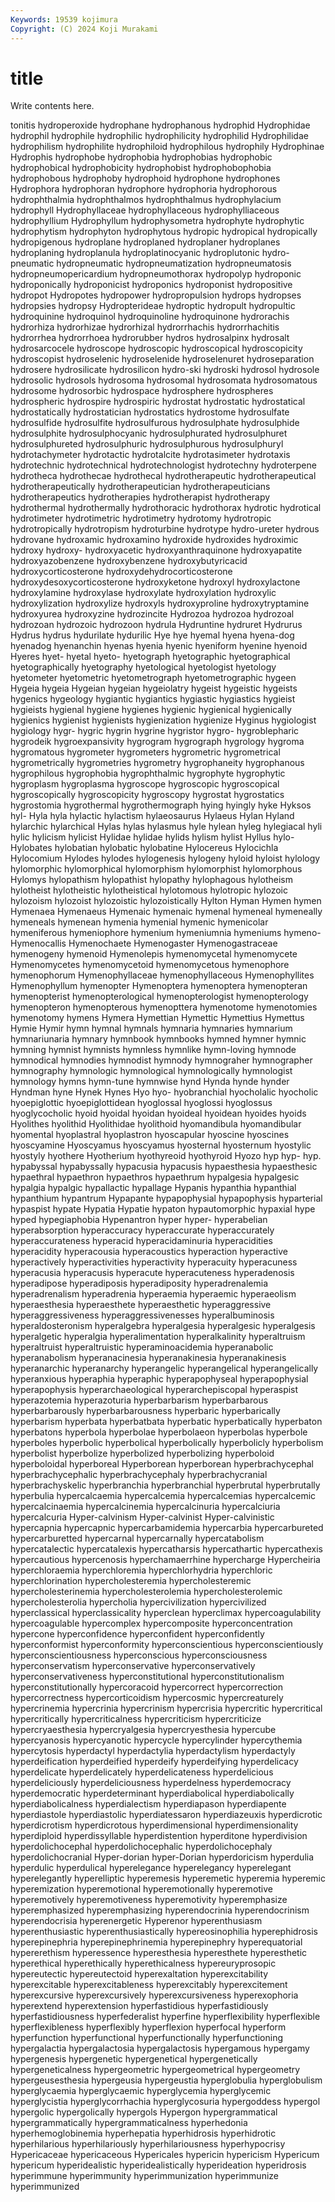 ```yaml
---
Keywords: 19539 kojimura
Copyright: (C) 2024 Koji Murakami
---
```


# title

Write contents here.



tonitis hydroperoxide hydrophane hydrophanous hydrophid Hydrophidae hydrophil hydrophile
hydrophilic hydrophilicity hydrophilid Hydrophilidae hydrophilism hydrophilite hydrophiloid hydrophilous hydrophily Hydrophinae
Hydrophis hydrophobe hydrophobia hydrophobias hydrophobic hydrophobical hydrophobicity hydrophobist hydrophobophobia hydrophobous
hydrophoby hydrophoid hydrophone hydrophones Hydrophora hydrophoran hydrophore hydrophoria hydrophorous hydrophthalmia
hydrophthalmos hydrophthalmus hydrophylacium hydrophyll Hydrophyllaceae hydrophyllaceous hydrophylliaceous hydrophyllium Hydrophyllum hydrophysometra
hydrophyte hydrophytic hydrophytism hydrophyton hydrophytous hydropic hydropical hydropically hydropigenous hydroplane
hydroplaned hydroplaner hydroplanes hydroplaning hydroplanula hydroplatinocyanic hydroplutonic hydro-pneumatic hydropneumatic hydropneumatization
hydropneumatosis hydropneumopericardium hydropneumothorax hydropolyp hydroponic hydroponically hydroponicist hydroponics hydroponist hydropositive
hydropot Hydropotes hydropower hydropropulsion hydrops hydropses hydropsies hydropsy Hydropterideae hydroptic
hydropult hydropultic hydroquinine hydroquinol hydroquinoline hydroquinone hydrorachis hydrorhiza hydrorhizae hydrorhizal
hydrorrhachis hydrorrhachitis hydrorrhea hydrorrhoea hydrorubber hydros hydrosalpinx hydrosalt hydrosarcocele hydroscope
hydroscopic hydroscopical hydroscopicity hydroscopist hydroselenic hydroselenide hydroselenuret hydroseparation hydrosere hydrosilicate
hydrosilicon hydro-ski hydroski hydrosol hydrosole hydrosolic hydrosols hydrosoma hydrosomal hydrosomata
hydrosomatous hydrosome hydrosorbic hydrospace hydrosphere hydrospheres hydrospheric hydrospire hydrospiric hydrostat
hydrostatic hydrostatical hydrostatically hydrostatician hydrostatics hydrostome hydrosulfate hydrosulfide hydrosulfite hydrosulfurous
hydrosulphate hydrosulphide hydrosulphite hydrosulphocyanic hydrosulphurated hydrosulphuret hydrosulphureted hydrosulphuric hydrosulphurous hydrosulphuryl
hydrotachymeter hydrotactic hydrotalcite hydrotasimeter hydrotaxis hydrotechnic hydrotechnical hydrotechnologist hydrotechny hydroterpene
hydrotheca hydrothecae hydrothecal hydrotherapeutic hydrotherapeutical hydrotherapeutically hydrotherapeutician hydrotherapeuticians hydrotherapeutics hydrotherapies
hydrotherapist hydrotherapy hydrothermal hydrothermally hydrothoracic hydrothorax hydrotic hydrotical hydrotimeter hydrotimetric
hydrotimetry hydrotomy hydrotropic hydrotropically hydrotropism hydroturbine hydrotype hydro-ureter hydrous hydrovane
hydroxamic hydroxamino hydroxide hydroxides hydroximic hydroxy hydroxy- hydroxyacetic hydroxyanthraquinone hydroxyapatite
hydroxyazobenzene hydroxybenzene hydroxybutyricacid hydroxycorticosterone hydroxydehydrocorticosterone hydroxydesoxycorticosterone hydroxyketone hydroxyl hydroxylactone hydroxylamine
hydroxylase hydroxylate hydroxylation hydroxylic hydroxylization hydroxylize hydroxyls hydroxyproline hydroxytryptamine hydroxyurea
hydroxyzine hydrozincite Hydrozoa hydrozoa hydrozoal hydrozoan hydrozoic hydrozoon hydrula Hydruntine
hydruret Hydrurus Hydrus hydrus hydurilate hydurilic Hye hye hyemal hyena
hyena-dog hyenadog hyenanchin hyenas hyenia hyenic hyeniform hyenine hyenoid Hyeres
hyet- hyetal hyeto- hyetograph hyetographic hyetographical hyetographically hyetography hyetological hyetologist
hyetology hyetometer hyetometric hyetometrograph hyetometrographic hygeen Hygeia hygeia Hygeian hygeian
hygeiolatry hygeist hygeistic hygeists hygenics hygeology hygiantic hygiantics hygiastic hygiastics
hygieist hygieists hygienal hygiene hygienes hygienic hygienical hygienically hygienics hygienist
hygienists hygienization hygienize Hyginus hygiologist hygiology hygr- hygric hygrin hygrine
hygristor hygro- hygroblepharic hygrodeik hygroexpansivity hygrogram hygrograph hygrology hygroma hygromatous
hygrometer hygrometers hygrometric hygrometrical hygrometrically hygrometries hygrometry hygrophaneity hygrophanous hygrophilous
hygrophobia hygrophthalmic hygrophyte hygrophytic hygroplasm hygroplasma hygroscope hygroscopic hygroscopical hygroscopically
hygroscopicity hygroscopy hygrostat hygrostatics hygrostomia hygrothermal hygrothermograph hying hyingly hyke
Hyksos hyl- Hyla hyla hylactic hylactism hylaeosaurus Hylaeus Hylan Hyland
hylarchic hylarchical Hylas hylas hylasmus hyle hylean hyleg hylegiacal hyli
hylic hylicism hylicist Hylidae hylidae hylids hylism hylist Hyllus hylo-
Hylobates hylobatian hylobatic hylobatine Hylocereus Hylocichla Hylocomium Hylodes hylodes hylogenesis
hylogeny hyloid hyloist hylology hylomorphic hylomorphical hylomorphism hylomorphist hylomorphous Hylomys
hylopathism hylopathist hylopathy hylophagous hylotheism hylotheist hylotheistic hylotheistical hylotomous hylotropic
hylozoic hylozoism hylozoist hylozoistic hylozoistically Hylton Hyman Hymen hymen Hymenaea
Hymenaeus Hymenaic hymenaic hymenal hymeneal hymeneally hymeneals hymenean hymenia hymenial
hymenic hymenicolar hymeniferous hymeniophore hymenium hymeniumnia hymeniums hymeno- Hymenocallis Hymenochaete
Hymenogaster Hymenogastraceae hymenogeny hymenoid Hymenolepis hymenomycetal hymenomycete Hymenomycetes hymenomycetoid hymenomycetous
hymenophore hymenophorum Hymenophyllaceae hymenophyllaceous Hymenophyllites Hymenophyllum hymenopter Hymenoptera hymenoptera hymenopteran
hymenopterist hymenopterological hymenopterologist hymenopterology hymenopteron hymenopterous hymenopttera hymenotome hymenotomies hymenotomy
hymens Hymera Hymettian Hymettic Hymettius Hymettus Hymie Hymir hymn hymnal
hymnals hymnaria hymnaries hymnarium hymnariunaria hymnary hymnbook hymnbooks hymned hymner
hymnic hymning hymnist hymnists hymnless hymnlike hymn-loving hymnode hymnodical hymnodies
hymnodist hymnody hymnograher hymnographer hymnography hymnologic hymnological hymnologically hymnologist hymnology
hymns hymn-tune hymnwise hynd Hynda hynde hynder Hyndman hyne Hynek
Hynes Hyo hyo- hyobranchial hyocholalic hyocholic hyoepiglottic hyoepiglottidean hyoglossal hyoglossi
hyoglossus hyoglycocholic hyoid hyoidal hyoidan hyoideal hyoidean hyoides hyoids Hyolithes
hyolithid Hyolithidae hyolithoid hyomandibula hyomandibular hyomental hyoplastral hyoplastron hyoscapular hyoscine
hyoscines hyoscyamine Hyoscyamus hyoscyamus hyosternal hyosternum hyostylic hyostyly hyothere Hyotherium
hyothyreoid hyothyroid Hyozo hyp hyp- hyp. hypabyssal hypabyssally hypacusia hypacusis
hypaesthesia hypaesthesic hypaethral hypaethron hypaethros hypaethrum hypalgesia hypalgesic hypalgia hypalgic
hypallactic hypallage Hypanis hypanthia hypanthial hypanthium hypantrum Hypapante hypapophysial hypapophysis
hyparterial hypaspist hypate Hypatia Hypatie hypaton hypautomorphic hypaxial hype hyped
hypegiaphobia Hypenantron hyper hyper- hyperabelian hyperabsorption hyperaccuracy hyperaccurate hyperaccurately hyperaccurateness
hyperacid hyperacidaminuria hyperacidities hyperacidity hyperacousia hyperacoustics hyperaction hyperactive hyperactively hyperactivities
hyperactivity hyperacuity hyperacuness hyperacusia hyperacusis hyperacute hyperacuteness hyperadenosis hyperadipose hyperadiposis
hyperadiposity hyperadrenalemia hyperadrenalism hyperadrenia hyperaemia hyperaemic hyperaeolism hyperaesthesia hyperaesthete hyperaesthetic
hyperaggressive hyperaggressiveness hyperaggressivenesses hyperalbuminosis hyperaldosteronism hyperalgebra hyperalgesia hyperalgesic hyperalgesis hyperalgetic
hyperalgia hyperalimentation hyperalkalinity hyperaltruism hyperaltruist hyperaltruistic hyperaminoacidemia hyperanabolic hyperanabolism hyperanacinesia
hyperanakinesia hyperanakinesis hyperanarchic hyperanarchy hyperangelic hyperangelical hyperangelically hyperanxious hyperaphia hyperaphic
hyperapophyseal hyperapophysial hyperapophysis hyperarchaeological hyperarchepiscopal hyperaspist hyperazotemia hyperazoturia hyperbarbarism hyperbarbarous
hyperbarbarously hyperbarbarousness hyperbaric hyperbarically hyperbarism hyperbata hyperbatbata hyperbatic hyperbatically hyperbaton
hyperbatons hyperbola hyperbolae hyperbolaeon hyperbolas hyperbole hyperboles hyperbolic hyperbolical hyperbolically
hyperbolicly hyperbolism hyperbolist hyperbolize hyperbolized hyperbolizing hyperboloid hyperboloidal hyperboreal Hyperborean
hyperborean hyperbrachycephal hyperbrachycephalic hyperbrachycephaly hyperbrachycranial hyperbrachyskelic hyperbranchia hyperbranchial hyperbrutal hyperbrutally
hyperbulia hypercalcaemia hypercalcemia hypercalcemias hypercalcemic hypercalcinaemia hypercalcinemia hypercalcinuria hypercalciuria hypercalcuria
Hyper-calvinism Hyper-calvinist Hyper-calvinistic hypercapnia hypercapnic hypercarbamidemia hypercarbia hypercarbureted hypercarburetted hypercarnal
hypercarnally hypercatabolism hypercatalectic hypercatalexis hypercatharsis hypercathartic hypercathexis hypercautious hypercenosis hyperchamaerrhine
hypercharge Hypercheiria hyperchloraemia hyperchloremia hyperchlorhydria hyperchloric hyperchlorination hypercholesteremia hypercholesteremic hypercholesterinemia
hypercholesterolemia hypercholesterolemic hypercholesterolia hypercholia hypercivilization hypercivilized hyperclassical hyperclassicality hyperclean hyperclimax
hypercoagulability hypercoagulable hypercomplex hypercomposite hyperconcentration hypercone hyperconfidence hyperconfident hyperconfidently hyperconformist
hyperconformity hyperconscientious hyperconscientiously hyperconscientiousness hyperconscious hyperconsciousness hyperconservatism hyperconservative hyperconservatively hyperconservativeness
hyperconstitutional hyperconstitutionalism hyperconstitutionally hypercoracoid hypercorrect hypercorrection hypercorrectness hypercorticoidism hypercosmic hypercreaturely
hypercrinemia hypercrinia hypercrinism hypercrisia hypercritic hypercritical hypercritically hypercriticalness hypercriticism hypercriticize
hypercryaesthesia hypercryalgesia hypercryesthesia hypercube hypercyanosis hypercyanotic hypercycle hypercylinder hypercythemia hypercytosis
hyperdactyl hyperdactylia hyperdactylism hyperdactyly hyperdeification hyperdeified hyperdeify hyperdeifying hyperdelicacy hyperdelicate
hyperdelicately hyperdelicateness hyperdelicious hyperdeliciously hyperdeliciousness hyperdelness hyperdemocracy hyperdemocratic hyperdeterminant hyperdiabolical
hyperdiabolically hyperdiabolicalness hyperdialectism hyperdiapason hyperdiapente hyperdiastole hyperdiastolic hyperdiatessaron hyperdiazeuxis hyperdicrotic
hyperdicrotism hyperdicrotous hyperdimensional hyperdimensionality hyperdiploid hyperdissyllable hyperdistention hyperditone hyperdivision hyperdolichocephal
hyperdolichocephalic hyperdolichocephaly hyperdolichocranial Hyper-dorian hyper-Dorian hyperdoricism hyperdulia hyperdulic hyperdulical hyperelegance
hyperelegancy hyperelegant hyperelegantly hyperelliptic hyperemesis hyperemetic hyperemia hyperemic hyperemization hyperemotional
hyperemotionally hyperemotive hyperemotively hyperemotiveness hyperemotivity hyperemphasize hyperemphasized hyperemphasizing hyperendocrinia hyperendocrinism
hyperendocrisia hyperenergetic Hyperenor hyperenthusiasm hyperenthusiastic hyperenthusiastically hypereosinophilia hyperephidrosis hyperepinephria hyperepinephrinemia
hyperepinephry hyperequatorial hypererethism hyperessence hyperesthesia hyperesthete hyperesthetic hyperethical hyperethically hyperethicalness
hypereuryprosopic hypereutectic hypereutectoid hyperexaltation hyperexcitability hyperexcitable hyperexcitableness hyperexcitably hyperexcitement hyperexcursive
hyperexcursively hyperexcursiveness hyperexophoria hyperextend hyperextension hyperfastidious hyperfastidiously hyperfastidiousness hyperfederalist hyperfine
hyperflexibility hyperflexible hyperflexibleness hyperflexibly hyperflexion hyperfocal hyperform hyperfunction hyperfunctional hyperfunctionally
hyperfunctioning hypergalactia hypergalactosia hypergalactosis hypergamous hypergamy hypergenesis hypergenetic hypergenetical hypergenetically
hypergeneticalness hypergeometric hypergeometrical hypergeometry hypergeusesthesia hypergeusia hypergeustia hyperglobulia hyperglobulism hyperglycaemia
hyperglycaemic hyperglycemia hyperglycemic hyperglycistia hyperglycorrhachia hyperglycosuria hypergoddess hypergol hypergolic hypergolically
hypergols Hypergon hypergrammatical hypergrammatically hypergrammaticalness hyperhedonia hyperhemoglobinemia hyperhepatia hyperhidrosis hyperhidrotic
hyperhilarious hyperhilariously hyperhilariousness hyperhypocrisy Hypericaceae hypericaceous Hypericales hypericin hypericism Hypericum
hypericum hyperidealistic hyperidealistically hyperideation hyperidrosis hyperimmune hyperimmunity hyperimmunization hyperimmunize hyperimmunized
